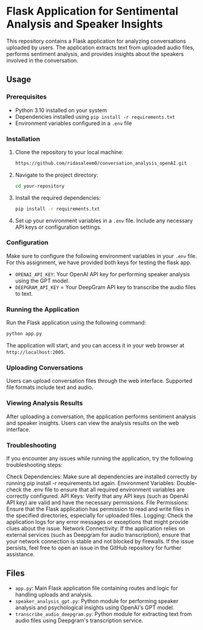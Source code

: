 # Flask Application for Sentimental Analysis and Speaker Insights

This repository contains a Flask application for analyzing conversations uploaded by users. The application extracts text from uploaded audio files, performs sentiment analysis, and provides insights about the speakers involved in the conversation.

## Usage

### Prerequisites

- Python 3.10 installed on your system
- Dependencies installed using `pip install -r requirements.txt`
- Environment variables configured in a `.env` file

### Installation

1. Clone the repository to your local machine:

    ```bash
    https://github.com/ridasaleem0/conversation_analysis_openAI.git
    ```

2. Navigate to the project directory:

    ```bash
    cd your-repository
    ```

3. Install the required dependencies:

    ```bash
    pip install -r requirements.txt
    ```

4. Set up your environment variables in a `.env` file. Include any necessary API keys or configuration settings.

### Configuration

Make sure to configure the following environment variables in your `.env` file. For this assignment, we have provided both keys for testing the flask app. 

- `OPENAI_API_KEY`: Your OpenAI API key for performing speaker analysis using the GPT model.
- `DEEPGRAM_API_KEY` = Your DeepGram API key to transcribe the audio files to text.


### Running the Application

Run the Flask application using the following command:

```bash
python app.py
```

The application will start, and you can access it in your web browser at `http://localhost:2005`.

### Uploading Conversations

Users can upload conversation files through the web interface. Supported file formats include text and audio.

### Viewing Analysis Results

After uploading a conversation, the application performs sentiment analysis and speaker insights. Users can view the analysis results on the web interface.

### Troubleshooting

If you encounter any issues while running the application, try the following troubleshooting steps:

Check Dependencies: Make sure all dependencies are installed correctly by running pip install -r requirements.txt again.
Environment Variables: Double-check the .env file to ensure that all required environment variables are correctly configured.
API Keys: Verify that any API keys (such as OpenAI API key) are valid and have the necessary permissions.
File Permissions: Ensure that the Flask application has permission to read and write files in the specified directories, especially for uploaded files.
Logging: Check the application logs for any error messages or exceptions that might provide clues about the issue.
Network Connectivity: If the application relies on external services (such as Deepgram for audio transcription), ensure that your network connection is stable and not blocked by firewalls.
If the issue persists, feel free to open an issue in the GitHub repository for further assistance.

## Files

- `app.py`: Main Flask application file containing routes and logic for handling uploads and analysis.
- `speaker_analysis_gpt.py`: Python module for performing speaker analysis and psychological insights using OpenAI's GPT model.
- `transcribe_audio_deepgram.py`: Python module for extracting text from audio files using Deepgram's transcription service.

